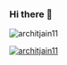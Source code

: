 ### Hi there 👋

<p align="left"> <img src="https://komarev.com/ghpvc/?username=architjain11&label=Profile%20views&color=0e75b6&style=flat" alt="architjain11" /> </p>
<p align="left"> <a href="https://github.com/architjain11/github-profile-trophy"><img src="https://github-profile-trophy.vercel.app/?username=architjain11" alt="architjain11" /></a> </p>

<!--
**architjain11/architjain11** is a ✨ _special_ ✨ repository because its `README.md` (this file) appears on your GitHub profile.

Here are some ideas to get you started:

- 🔭 I’m currently working on ...
- 🌱 I’m currently learning ...
- 👯 I’m looking to collaborate on ...
- 🤔 I’m looking for help with ...
- 💬 Ask me about ...
- 📫 How to reach me: ...
- 😄 Pronouns: ...
- ⚡ Fun fact: ...
-->

